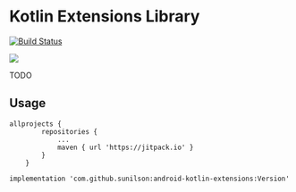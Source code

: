 # Kotlin Extensions Library

[![Build Status](https://app.bitrise.io/app/28f6af4f084b4b6f/status.svg?token=WI1_ePu-hdPAbU0NlfbYAA&branch=master)](https://app.bitrise.io/app/28f6af4f084b4b6f)


[![](https://jitpack.io/v/sunilson/android-kotlin-extensions.svg)](https://jitpack.io/#sunilson/android-kotlin-extensions)



TODO

## Usage

```
allprojects {
		repositories {
			...
			maven { url 'https://jitpack.io' }
		}
	}
```

`implementation 'com.github.sunilson:android-kotlin-extensions:Version'`
